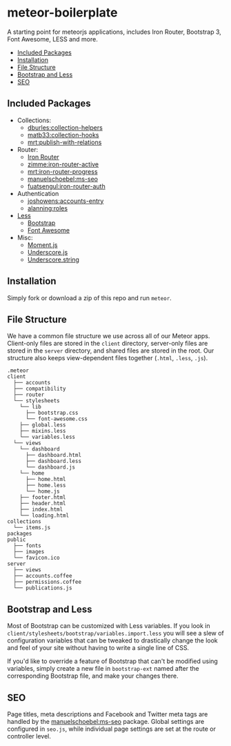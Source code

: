 # meteor-boilerplate

A starting point for meteorjs applications, includes Iron Router, Bootstrap 3, Font Awesome, LESS and more.

* [Included Packages](#included-packages)
* [Installation](#installation)
* [File Structure](#file-structure)
* [Bootstrap and Less](#bootstrap-and-less)
* [SEO](#seo)

## <a name="included-packages"></a> Included Packages

* Collections:
  * [dburles:collection-helpers](https://github.com/dburles/meteor-collection-helpers)
  * [matb33:collection-hooks](https://github.com/matb33/meteor-collection-hooks)
  * [mrt:publish-with-relations](https://github.com/svasva/meteor-publish-with-relations)
* Router:
  * [Iron Router](https://github.com/EventedMind/iron-router)
  * [zimme:iron-router-active](https://github.com/zimme/meteor-iron-router-active)
  * [mrt:iron-router-progress](https://github.com/Multiply/iron-router-progress/)
  * [manuelschoebel:ms-seo](https://github.com/DerMambo/ms-seo)
  * [fuatsengul:iron-router-auth](https://github.com/XpressiveCode/iron-router-auth)
* Authentication
  * [joshowens:accounts-entry](https://github.com/Differential/accounts-entry/)
  * [alanning:roles](https://github.com/alanning/meteor-roles)
* [Less](http://lesscss.org)
  * [Bootstrap](http://getbootstrap.com)
  * [Font Awesome](http://fontawesome.io)
* Misc:
  * [Moment.js](http://momentjs.com/)
  * [Underscore.js](http://underscorejs.org/)
  * [Underscore.string](http://epeli.github.io/underscore.string/)
  <!-- * [Underscore.inflection](https://github.com/jeremyruppel/underscore.inflection) -->

## <a name="installation"></a> Installation

Simply fork or download a zip of this repo and run `meteor`.

## <a name="file-structure"></a> File Structure

We have a common file structure we use across all of our Meteor apps. Client-only files are stored in the `client` directory, server-only files are stored in the `server` directory, and shared files are stored in the root. Our structure also keeps view-dependent files together (`.html`, `.less`, `.js`).

```
.meteor
client
  ├── accounts
  ├── compatibility
  ├── router
  └── stylesheets
    └── lib
      ├── bootstrap.css
      └── font-awesome.css
    ├── global.less
    ├── mixins.less
    └── variables.less
  └── views
    └── dashboard
      ├── dashboard.html
      ├── dashboard.less
      └── dashboard.js
    └── home
      ├── home.html
      ├── home.less
      └── home.js
    ├── footer.html
    ├── header.html
    ├── index.html
    └── loading.html
collections
  └── items.js
packages
public
  ├── fonts
  ├── images
  └── favicon.ico
server
  ├── views
  ├── accounts.coffee
  ├── permissions.coffee
  └── publications.js
```

## <a name="bootstrap-and-less"></a> Bootstrap and Less

Most of Bootstrap can be customized with Less variables. If you look in `client/stylesheets/bootstrap/variables.import.less` you will see a slew of configuration variables that can be tweaked to drastically change the look and feel of your site without having to write a single line of CSS.

If you'd like to override a feature of Bootstrap that can't be modified using variables, simply create a new file in `bootstrap-ext` named after the corresponding Bootstrap file, and make your changes there.

## <a name="seo"></a> SEO

Page titles, meta descriptions and Facebook and Twitter meta tags are handled by the [manuelschoebel:ms-seo](https://github.com/DerMambo/ms-seo) package. Global settings are configured in `seo.js`, while individual page settings are set at the route or controller level.

